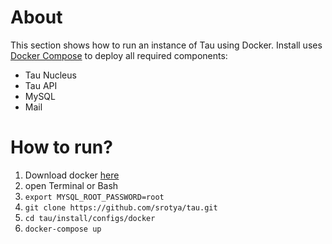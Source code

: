 # About

This section shows how to run an instance of Tau using Docker. Install uses [Docker Compose](https://docs.docker.com/compose/)
to deploy all required components:

* Tau Nucleus
* Tau API
* MySQL
* Mail

# How to run?
1. Download docker [here](https://docs.docker.com/engine/installation/)
2. open Terminal or Bash
3. ```export MYSQL_ROOT_PASSWORD=root```
4. ```git clone https://github.com/srotya/tau.git```
5. ```cd tau/install/configs/docker```
6. ```docker-compose up```
